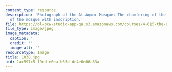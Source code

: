```yaml
---
content_type: resource
description: 'Photograph of the Al-Aqmar Mosque: The chamfering of the side walls
  of the mosque with inscription.'
file: https://ol-ocw-studio-app-qa.s3.amazonaws.com/courses/4-615-the-architecture-of-cairo-spring-2002/1ac597c519cde0eab63ddc4e6e06a33a_1038.jpg
file_type: image/jpeg
image_metadata:
  caption: ''
  credit: ''
  image-alt: ''
resourcetype: Image
title: 1038.jpg
uid: 1ac597c5-19cd-e0ea-b63d-dc4e6e06a33a
---
```

